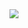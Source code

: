 <div>
  <img align="center" src="https://github-readme-stats.vercel.app/api/top-langs/?username=wildpastry&layout=compact&title_color=c9d1c9&text_color=8b949e&bg_color=00000000&border_color=30363d&langs_count=6&card_width=850" />
</div>
